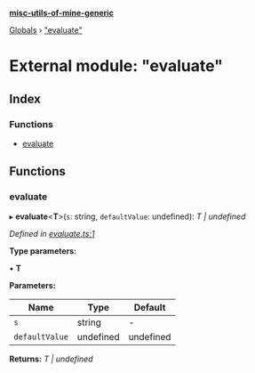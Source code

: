 **[misc-utils-of-mine-generic](../README.md)**

[Globals](../globals.md) › ["evaluate"](_evaluate_.md)

# External module: "evaluate"

## Index

### Functions

* [evaluate](_evaluate_.md#evaluate)

## Functions

###  evaluate

▸ **evaluate**<**T**>(`s`: string, `defaultValue`: undefined): *T | undefined*

*Defined in [evaluate.ts:1](https://github.com/cancerberoSgx/misc-utils-of-mine/blob/81c6d6b/misc-utils-of-mine-generic/src/evaluate.ts#L1)*

**Type parameters:**

▪ **T**

**Parameters:**

Name | Type | Default |
------ | ------ | ------ |
`s` | string | - |
`defaultValue` | undefined |  undefined |

**Returns:** *T | undefined*